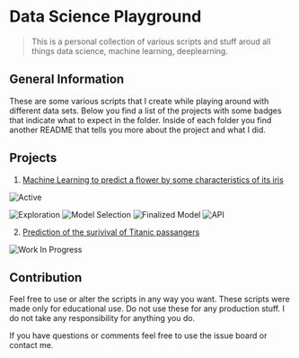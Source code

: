 # Data Science Playground

> This is a personal collection of various scripts and stuff aroud all things data science, machine learning, deeplearning.

## General Information

These are some various scripts that I create while playing around with different data sets. Below you find a list of the projects with some badges that indicate what to expect in the folder. Inside of each folder you find another README that tells you more about the project and what I did.

## Projects

1. [Machine Learning to predict a flower by some characteristics of its iris](/01_IrisFlowerML) 

![Active](https://img.shields.io/badge/status-active-green)

![Exploration](https://img.shields.io/badge/-Exploration-orange)
![Model Selection](https://img.shields.io/badge/-Model_Selection-yellow)
![Finalized Model](https://img.shields.io/badge/-Finalized_Model-yellowgreen)
![API](https://img.shields.io/badge/-API-green)


2. [Prediction of the surivival of Titanic passangers](/02_TitanicSurvival)

 ![Work In Progress](https://img.shields.io/badge/status-Work_In_Progress-blue)

 ## Contribution

 Feel free to use or alter the scripts in any way you want. These scripts were made only for educational use. Do not use these for any production stuff. I do not take any responsibility for anything you do.

 If you have questions or comments feel free to use the issue board or contact me.